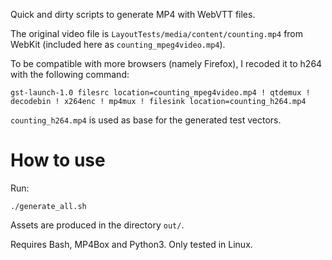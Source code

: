Quick and dirty scripts to generate MP4 with WebVTT files.

The original video file is `LayoutTests/media/content/counting.mp4` from WebKit
(included here as `counting_mpeg4video.mp4`).

To be compatible with more browsers (namely Firefox), I recoded it to h264 with
the following command:

```
gst-launch-1.0 filesrc location=counting_mpeg4video.mp4 ! qtdemux ! decodebin ! x264enc ! mp4mux ! filesink location=counting_h264.mp4
```

`counting_h264.mp4` is used as base for the generated test vectors.

# How to use

Run:

```
./generate_all.sh
```

Assets are produced in the directory `out/`.

Requires Bash, MP4Box and Python3. Only tested in Linux.
